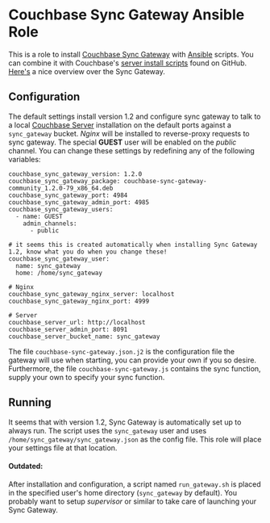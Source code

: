 Couchbase Sync Gateway Ansible Role
===================================

This is a role to install [Couchbase Sync Gateway][sync-gateway] with [Ansible][] scripts.
You can combine it with Couchbase's [server install scripts][ansible-server] found on GitHub.
[Here's](http://developer.couchbase.com/documentation/mobile/1.2/get-started/sync-gateway-overview/index.html) a nice overview over the Sync Gateway.


Configuration
-------------

The default settings install version 1.2 and configure sync gateway to talk to a local [Couchbase Server][couchbase-server] installation on the default ports against a `sync_gateway` bucket.
_Nginx_ will be installed to reverse-proxy requests to sync gateway.
The special **GUEST** user will be enabled on the _public_ channel.
You can change these settings by redefining any of the following variables:

    couchbase_sync_gateway_version: 1.2.0
    couchbase_sync_gateway_package: couchbase-sync-gateway-community_1.2.0-79_x86_64.deb
    couchbase_sync_gateway_port: 4984
    couchbase_sync_gateway_admin_port: 4985
    couchbase_sync_gateway_users:
      - name: GUEST
        admin_channels:
          - public
    
    # it seems this is created automatically when installing Sync Gateway 1.2, know what you do when you change these!
    couchbase_sync_gateway_user:
      name: sync_gateway
      home: /home/sync_gateway
    
    # Nginx
    couchbase_sync_gateway_nginx_server: localhost
    couchbase_sync_gateway_nginx_port: 4999
    
    # Server
    couchbase_server_url: http://localhost
    couchbase_server_admin_port: 8091
    couchbase_server_bucket_name: sync_gateway

The file `couchbase-sync-gateway.json.j2` is the configuration file the gateway will use when starting, you can provide your own if you so desire.
Furthermore, the file `couchbase-sync-gateway.js` contains the sync function, supply your own to specify your sync function.


Running
-------

It seems that with version 1.2, Sync Gateway is automatically set up to always run.
The script uses the `sync_gateway` user and uses `/home/sync_gateway/sync_gateway.json` as the config file.
This role will place your settings file at that location.

#### Outdated:

After installation and configuration, a script named `run_gateway.sh` is placed in the specified user's home directory (`sync_gateway` by default).
You probably want to setup _supervisor_ or similar to take care of launching your Sync Gateway.



[sync-gateway]: http://developer.couchbase.com/mobile/develop/guides/sync-gateway/
[ansible]: http://docs.ansible.com
[ansible-server]: https://github.com/couchbaselabs/ansible-couchbase-server
[couchbase-server]: http://www.couchbase.com/nosql-databases/couchbase-server
